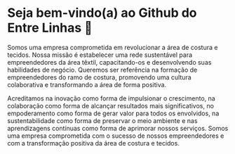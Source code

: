 # Seja bem-vindo(a) ao Github do Entre Linhas 🧵
Somos uma empresa comprometida em revolucionar a área de costura e tecidos.
Nossa missão é estabelecer uma rede sustentável para empreendedores da área
têxtil, capacitando-os e desenvolvendo suas habilidades de negócio. Queremos ser
referência na formação de empreendedores do ramo de costura, promovendo uma
cultura colaborativa e transformando a área de forma positiva.

Acreditamos na inovação como forma de impulsionar o crescimento, na colaboração
como forma de alcançar resultados mais significativos, no empoderamento como
forma de gerar valor para todos os envolvidos, na sustentabilidade como forma de
preservar o meio ambiente e nas aprendizagens contínuas como forma de aprimorar
nossos serviços. Somos uma empresa comprometida com o sucesso de nossos
empreendedores e com a transformação positiva da área de costura e tecidos.
